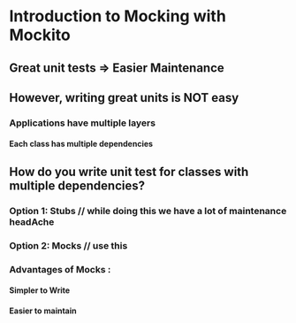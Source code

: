 # Introduction to Mocking with Mockito

## Great unit tests => Easier Maintenance

## However, writing great units is NOT easy
  ### Applications have multiple layers
   #### Each class has multiple dependencies

## How do you write unit test for classes with multiple dependencies?

  ### Option 1: Stubs    // while doing this we have a lot of maintenance headAche
  ### Option 2: Mocks    // use this

### Advantages of Mocks :
  #### Simpler to Write
  #### Easier to maintain
